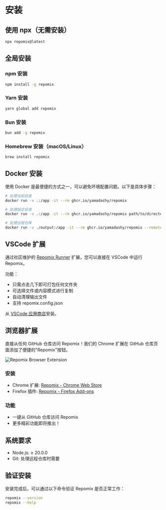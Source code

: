 # 安装

## 使用 npx（无需安装）

```bash
npx repomix@latest
```

## 全局安装

### npm 安装
```bash
npm install -g repomix
```

### Yarn 安装
```bash
yarn global add repomix
```

### Bun 安装
```bash
bun add -g repomix
```

### Homebrew 安装（macOS/Linux）
```bash
brew install repomix
```

## Docker 安装

使用 Docker 是最便捷的方式之一，可以避免环境配置问题。以下是具体步骤：

```bash
# 处理当前目录
docker run -v .:/app -it --rm ghcr.io/yamadashy/repomix

# 处理指定目录
docker run -v .:/app -it --rm ghcr.io/yamadashy/repomix path/to/directory

# 处理远程仓库
docker run -v ./output:/app -it --rm ghcr.io/yamadashy/repomix --remote yamadashy/repomix
```

## VSCode 扩展

通过社区维护的 [Repomix Runner](https://marketplace.visualstudio.com/items?itemName=DorianMassoulier.repomix-runner) 扩展，您可以直接在 VSCode 中运行 Repomix。

功能：
- 只需点击几下即可打包任何文件夹
- 可选择文件或内容模式进行复制
- 自动清理输出文件
- 支持 repomix.config.json

从 [VSCode 应用商店](https://marketplace.visualstudio.com/items?itemName=DorianMassoulier.repomix-runner)安装。

## 浏览器扩展

直接从任何 GitHub 仓库访问 Repomix！我们的 Chrome 扩展在 GitHub 仓库页面添加了便捷的"Repomix"按钮。

![Repomix Browser Extension](/images/docs/browser-extension.png)

### 安装
- Chrome 扩展: [Repomix - Chrome Web Store](https://chromewebstore.google.com/detail/repomix/fimfamikepjgchehkohedilpdigcpkoa)
- Firefox 插件: [Repomix - Firefox Add-ons](https://addons.mozilla.org/firefox/addon/repomix/)

### 功能
- 一键从 GitHub 仓库访问 Repomix
- 更多精彩功能即将推出！

## 系统要求

- Node.js: ≥ 20.0.0
- Git: 处理远程仓库时需要

## 验证安装

安装完成后，可以通过以下命令验证 Repomix 是否正常工作：

```bash
repomix --version
repomix --help
```
